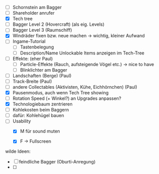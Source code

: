 - [ ] Schornstein am Bagger 
- [ ] Shareholder anrufer 
- [x] Tech tree
- [ ] Bagger Level 2 (Hovercraft) (als eig. Levels)
- [ ] Bagger Level 3 (Raumschiff)
- [x] Windräder fixen bzw. neue machen -> wichtig, kleiner Aufwand
- [ ] Ingame-Tutorial
	- [ ] Tastenbelegung
	- [ ] Description/Name Unlockable Items anzeigen im Tech-Tree
- [ ] Effekte: (eher Paul)
	- [ ] Particle-Effekte (Rauch, aufsteigende Vögel etc.) -> nice to have
	- [ ] Blinklichter am Bagger
- [ ] Landschaften (Berge) (Paul)
- [ ] Track-Breite (Paul)
- [ ] andere Collectables (Aktivisten, Kühe, Eichhörnchen) (Paul)
- [x] Pausenmodus, auch wenn Tech Tree showing
- [ ] Rotation Speed (+ Winkel?) an Upgrades anpassen?
- [x] Technologiebaum zentrieren
- [ ] Kohlekosten beim Baggern
- [ ] dafür: Kohlehügel bauen
- [ ] Usability
	- [x] M für sound muten
	- [x] F -> Fullscreen



wilde Ideen:
- [ ] feindliche Bagger (Oburti-Anregung)
- [ ] 